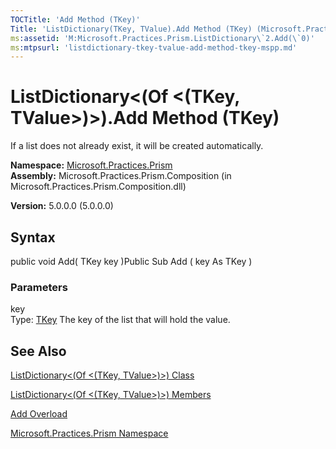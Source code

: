 ```yaml
---
TOCTitle: 'Add Method (TKey)'
Title: 'ListDictionary(TKey, TValue).Add Method (TKey) (Microsoft.Practices.Prism)'
ms:assetid: 'M:Microsoft.Practices.Prism.ListDictionary\`2.Add(\`0)'
ms:mtpsurl: 'listdictionary-tkey-tvalue-add-method-tkey-mspp.md'
---
```


# ListDictionary&lt;(Of &lt;(TKey, TValue&gt;)&gt;).Add Method (TKey)

If a list does not already exist, it will be created automatically.

**Namespace:** [Microsoft.Practices.Prism](https://msdn.microsoft.com/library/microsoft.practices.prism)
**Assembly:** Microsoft.Practices.Prism.Composition (in Microsoft.Practices.Prism.Composition.dll)

**Version:** 5.0.0.0 (5.0.0.0)

## Syntax
public void Add( TKey key )Public Sub Add ( key As TKey )

### Parameters

key  
Type: [TKey](https://msdn.microsoft.com/library/microsoft.practices.prism.listdictionary%602)
The key of the list that will hold the value.

## See Also
[ListDictionary&lt;(Of &lt;(TKey, TValue&gt;)&gt;) Class](https://msdn.microsoft.com/library/microsoft.practices.prism.listdictionary%602)

[ListDictionary&lt;(Of &lt;(TKey, TValue&gt;)&gt;) Members](https://msdn.microsoft.com/allmembers.t:microsoft.practices.prism.listdictionary%602)

[Add Overload](https://msdn.microsoft.com/overload:microsoft.practices.prism.listdictionary%602.add)

[Microsoft.Practices.Prism Namespace](https://msdn.microsoft.com/library/microsoft.practices.prism)
